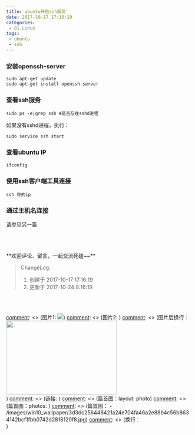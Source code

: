 ```yaml
---
title: ubuntu开启ssh服务
date: 2017-10-17 17:16:19
categories:
 - 01.Linux
tags:
 - ubuntu
 - ssh
---
```


### 安装openssh-server

```
sudo apt-get update
sudo apt-get install openssh-server
```

### 查看ssh服务

```
sudo ps -e|grep ssh #是否存在sshd进程
```
如果没有sshd进程，执行：
```
sudo service ssh start
```

### 查看ubuntu IP
```
ifconfig
```

### 使用ssh客户端工具连接

```
ssh 你的ip
```

### 通过主机名连接

请参见另一篇


<br/>
<br/>
<br/>
**欢迎评论、留言，一起交流死磕~~**

> ChangeLog:
> 1. 创建于 2017-10-17 17:16:19
> 2. 更新于 2017-10-24 8:16:19

<br/>
<br/>

[comment]: <> (这是注释)
[comment]: <> (*斜体*)
[comment]: <> (**粗体**)
[comment]: <> (图片1: ![](url))
[comment]: <> (图片2:  <img src="./xxx.png" width = "300" height = "200" alt="" align=left />)
[comment]: <> (图片后换行：<div style="clear:both;"/> )
[comment]: <> (链接: [](url))
[comment]: <> (篇首图：layout: photo)
[comment]: <> (篇首图：photos: )
[comment]: <> (篇首图： - /images/win10_wallpaper/3d3dc256448421a24e704fa46a2e88b4c56b8634142bcf1fbb0742d2818120f8.jpg)
[comment]: <> (换行：<br/>)
